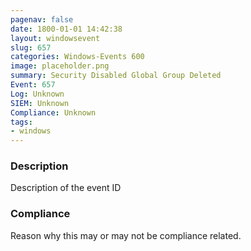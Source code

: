 ```yaml
---
pagenav: false
date: 1800-01-01 14:42:38
layout: windowsevent
slug: 657
categories: Windows-Events 600
image: placeholder.png
summary: Security Disabled Global Group Deleted
Event: 657
Log: Unknown
SIEM: Unknown
Compliance: Unknown
tags:
- windows
---
```


### Description

Description of the event ID

### Compliance

Reason why this may or may not be compliance related.
